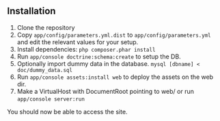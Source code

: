 Installation
------------

1. Clone the repository
2. Copy `app/config/parameters.yml.dist` to `app/config/parameters.yml` and edit the relevant values for your setup.
3. Install dependencies: `php composer.phar install`
4. Run `app/console doctrine:schema:create` to setup the DB.
5. Optionally import dummy data in the database. `mysql [dbname] < doc/dummy_data.sql`
6. Run `app/console assets:install web` to deploy the assets on the web dir.
7. Make a VirtualHost with DocumentRoot pointing to web/ or run `app/console server:run`

You should now be able to access the site.
